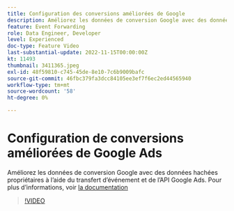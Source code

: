 ```yaml
---
title: Configuration des conversions améliorées de Google
description: Améliorez les données de conversion Google avec des données hachées propriétaires à l’aide du transfert d’événement et de l’API Google Ads.
feature: Event Forwarding
role: Data Engineer, Developer
level: Experienced
doc-type: Feature Video
last-substantial-update: 2022-11-15T00:00:00Z
kt: 11493
thumbnail: 3411365.jpeg
exl-id: 48f59810-c745-45de-8e10-7c6b9009bafc
source-git-commit: 46fbc379fa3dcc84105ee3ef7f6ec2ed44565940
workflow-type: tm+mt
source-wordcount: '58'
ht-degree: 0%

---
```


# Configuration de conversions améliorées de Google Ads

Améliorez les données de conversion Google avec des données hachées propriétaires à l’aide du transfert d’événement et de l’API Google Ads. Pour plus d’informations, voir [la documentation](https://experienceleague.adobe.com/docs/experience-platform/tags/extensions/adobe/google-ads-enhanced-conversions/overview.html)

>[!VIDEO](https://video.tv.adobe.com/v/3411365/?quality=12&learn=on)
